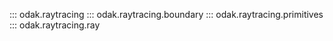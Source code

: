::: odak.raytracing
::: odak.raytracing.boundary
::: odak.raytracing.primitives
::: odak.raytracing.ray
